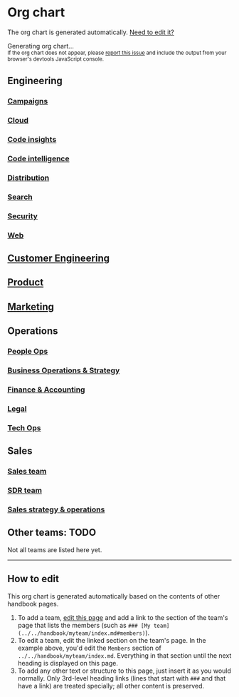# Org chart

The org chart is generated automatically. [Need to edit it?](#how-to-edit)

<div id="org-chart-loading">
	Generating org chart...
	<br/>
	<small>If the org chart does not appear, please <a href="https://github.com/sourcegraph/about/issues">report this issue</a> and include the output from your browser's devtools JavaScript console.</small>
</div>

## Engineering
<!-- When updating the engineering team list below, please also update handbook/index.md. -->
### [Campaigns](../../handbook/engineering/campaigns/index.md#members)
### [Cloud](../../handbook/engineering/cloud/index.md#members)
### [Code insights](../../handbook/engineering/code-insights/index.md#members)
### [Code intelligence](../../handbook/engineering/code-intelligence/index.md#members)
### [Distribution](../../handbook/engineering/distribution/index.md#members)
### [Search](../../handbook/engineering/search/index.md#members)
### [Security](../../handbook/engineering/security/index.md#members)
### [Web](../../handbook/engineering/web/index.md#members)

## [Customer Engineering](../../handbook/ce/index.md#members)

## [Product](../../handbook/product/index.md#members)

## [Marketing](../../handbook/marketing/index.md#members)

## Operations
<!-- When updating the ops team list below, please also update handbook/index.md. -->
### [People Ops](../../handbook/people-ops/index.md#people-ops-team-members)
### [Business Operations & Strategy](../../handbook/ops/bizops/index.md#members)
### [Finance & Accounting](../../handbook/ops/finance/index.md#members)
### [Legal](../../handbook/ops/legal/index.md#members)
### [Tech Ops](../../handbook/ops/tech-ops/index.md#members)

## Sales
<!-- When updating the engineering team list below, please also update handbook/index.md. -->
### [Sales team](../../handbook/sales/index.md#members)
### [SDR team](../../handbook/sales/sdrteam/index.md#members)
### [Sales strategy & operations](../../handbook/ops/sales-ops/index.md#members)

## Other teams: TODO

Not all teams are listed here yet.

---

## How to edit

This org chart is generated automatically based on the contents of other handbook pages.

1. To add a team, [edit this page](https://github.com/sourcegraph/about/edit/master/company/team/org_chart.md) and add a link to the section of the team's page that lists the members (such as `### [My team](../../handbook/myteam/index.md#members)`).
1. To edit a team, edit the linked section on the team's page. In the example above, you'd edit the `Members` section of `../../handbook/myteam/index.md`. Everything in that section until the next heading is displayed on this page.
1. To add any other text or structure to this page, just insert it as you would normally. Only 3rd-level heading links (lines that start with `###` and that have a link) are treated specially; all other content is preserved.

<script>
// This script injects the org chart content into each section of this page that links to a team page.
// It is similar to the script used to compile the goals in ../goals/index.md.

async function getPageOrgChart(pageUrl) {
	const sectionId = pageUrl.replace(/^.*#/, '')

	const resp = await fetch(pageUrl)
	const doc = new DOMParser().parseFromString(await resp.text(), "text/html")
	const section = doc.getElementById(sectionId)
	if (!section) {
		const error = document.createElement('p')
		error.innerText = `Error generating org chart: page at ${pageUrl} has no section with ID ${sectionId}.`
		return error
	}

	const wrapper = document.createElement('section')
	const iterator = doc.createNodeIterator(doc, NodeFilter.SHOW_ELEMENT, () => NodeFilter.FILTER_ACCEPT)
	let curNode
	let orgChartStarted = false
	while (curNode = iterator.nextNode()) {
		if (curNode instanceof HTMLHeadingElement && curNode.id === sectionId) {
			orgChartStarted = true
			continue
		}
		if (orgChartStarted) {
			// End at next heading.
			if (curNode instanceof HTMLHeadingElement) {
				break
			}

			wrapper.appendChild(curNode)
		}
	}
	return wrapper
}

const sectionHeaders = Array.from(document.querySelectorAll('h2,h3')).filter(section => Boolean(section.querySelector('a[href]:not([aria-hidden])')))
Promise.all(
	sectionHeaders.map(async sectionHeader => ({
		header: sectionHeader,
		content: await getPageOrgChart(sectionHeader.querySelector('a[href]:not([aria-hidden])').href),
	}))
).then(sections => {
	const loading = document.getElementById('org-chart-loading')
	loading.innerHTML = '' // clear

	for (const {header, content} of sections) {
		header.parentNode.insertBefore(content, header.nextSibling)

		// Make header link to top of page, not the members section.
		const headerLink = header.querySelector('a[href]:not([aria-hidden])')
		const headerLinkUrl = new URL(headerLink.href)
		headerLinkUrl.hash = ''
		headerLink.href = headerLinkUrl.toString()
	}
})
</script>
